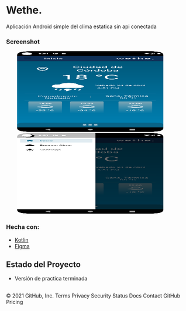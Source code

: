 # Wethe.
Aplicación Android simple del clima estatica sin api conectada

### Screenshot
<img alt="captura1" hspace="30" height="220" src="app/src/main/assets/screenshot/screenshot_20220808_155124.png" width="400"/><img alt="captura2" hspace="30" height="220" src="app/src/main/assets/screenshot/screenshot_20220808_155140.png" width="400"/>

### Hecha con:

* [Kotlin](https://kotlinlang.org)
* [Figma](https://www.figma.com)

## Estado del Proyecto

-  Versión de practica terminada

<!--## Contacto

Lautaro San Martin
-  Github: [Laut1114](https://github.com/Laut1114)
-  Twitter: [@Lautaro_ivan](https://twitter.com/Lautaro_ivan) 
-  Correo: lautaroivansanmartin@hotmail.com
-  LinkedIn: [www.linkedin.com/in/lautaro-sanmartin](www.linkedin.com/in/lautaro-sanmartin)-->

##
<!-- MARKDOWN LINKS & IMAGES -->
<!-- https://www.markdownguide.org/basic-syntax/#reference-style-links -->
© 2021 GitHub, Inc.
Terms
Privacy
Security
Status
Docs
Contact GitHub
Pricing

